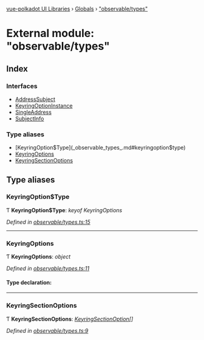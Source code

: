 [vue-polkadot UI Libraries](../README.md) › [Globals](../globals.md) › ["observable/types"](_observable_types_.md)

# External module: "observable/types"

## Index

### Interfaces

* [AddressSubject](../interfaces/_observable_types_.addresssubject.md)
* [KeyringOptionInstance](../interfaces/_observable_types_.keyringoptioninstance.md)
* [SingleAddress](../interfaces/_observable_types_.singleaddress.md)
* [SubjectInfo](../interfaces/_observable_types_.subjectinfo.md)

### Type aliases

* [KeyringOption$Type](_observable_types_.md#keyringoption$type)
* [KeyringOptions](_observable_types_.md#keyringoptions)
* [KeyringSectionOptions](_observable_types_.md#keyringsectionoptions)

## Type aliases

###  KeyringOption$Type

Ƭ **KeyringOption$Type**: *keyof KeyringOptions*

*Defined in [observable/types.ts:15](https://github.com/vue-polkadot/vue-ui/blob/747f2fa/packages/vue-keyring/src/observable/types.ts#L15)*

___

###  KeyringOptions

Ƭ **KeyringOptions**: *object*

*Defined in [observable/types.ts:11](https://github.com/vue-polkadot/vue-ui/blob/747f2fa/packages/vue-keyring/src/observable/types.ts#L11)*

#### Type declaration:

___

###  KeyringSectionOptions

Ƭ **KeyringSectionOptions**: *[KeyringSectionOption](../interfaces/_options_types_.keyringsectionoption.md)[]*

*Defined in [observable/types.ts:9](https://github.com/vue-polkadot/vue-ui/blob/747f2fa/packages/vue-keyring/src/observable/types.ts#L9)*
